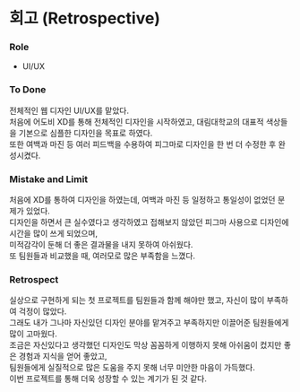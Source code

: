 # 회고 (Retrospective)

### Role
- UI/UX

### To Done
전체적인 웹 디자인 UI/UX를 맡았다.<br>
처음에 어도비 XD를 통해 전체적인 디자인을 시작하였고, 대림대학교의 대표적 색상들을 기본으로 심플한 디자인을 목표로 하였다.<br>
또한 여백과 마진 등 여러 피드백을 수용하여 피그마로 디자인을 한 번 더 수정한 후 완성시켰다.

### Mistake and Limit
처음에 XD를 통하여 디자인을 하였는데, 여백과 마진 등 일정하고 통일성이 없었던 문제가 있었다.<br>
디자인을 하면서 큰 실수였다고 생각하였고 접해보지 않았던 피그마 사용으로 디자인에 시간을 많이 쓰게 되었으며,<br>
미적감각이 둔해 더 좋은 결과물을 내지 못하여 아쉬웠다.<br>
또 팀원들과 비교했을 때, 여러모로 많은 부족함을 느꼈다.


### Retrospect
실상으로 구현하게 되는 첫 프로젝트를 팀원들과 함께 해야만 했고, 자신이 많이 부족하여 걱정이 많았다.<br>
그래도 내가 그나마 자신있던 디자인 분야를 맡겨주고 부족하지만 이끌어준 팀원들에게 많이 고마웠다.<br>
조금은 자신있다고 생각했던 디자인도 막상 꼼꼼하게 이행하지 못해 아쉬움이 컸지만 좋은 경험과 지식을 얻어 좋았고,<br>
팀원들에게 실질적으로 많은 도움을 주지 못해 너무 미안한 마음이 가득했다.<br>
이번 프로젝트를 통해 더욱 성장할 수 있는 계기가 된 것 같다.<br>

